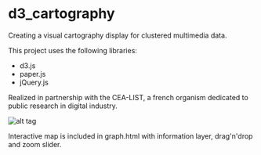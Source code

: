 # d3_cartography
Creating a visual cartography display for clustered multimedia data.

This project uses the following libraries:
* d3.js
* paper.js
* jQuery.js

Realized in partnership with the CEA-LIST, a french organism dedicated to public research in digital industry.

![alt tag](https://raw.github.com/Nathx/d3_cartography/master/carto.png)

Interactive map is included in graph.html with information layer, drag'n'drop and zoom slider.

